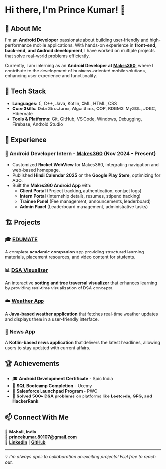 # Hi there, I'm Prince Kumar! 👋

## 🚀 About Me
I'm an **Android Developer** passionate about building user-friendly and high-performance mobile applications. With hands-on experience in **front-end, back-end, and Android development**, I have worked on multiple projects that solve real-world problems efficiently.

Currently, I am interning as an **Android Developer at [Makes360](https://www.makes360.com/)**, where I contribute to the development of business-oriented mobile solutions, enhancing user experience and functionality.

## 📌 Tech Stack
- **Languages:** C, C++, Java, Kotlin, XML, HTML, CSS
- **Core Skills:** Data Structures, Algorithms, OOP, RDBMS, MySQL, JDBC, Hibernate
- **Tools & Platforms:** Git, GitHub, VS Code, Windows, Debugging, Firebase, Android Studio

## 💼 Experience
### 🏢 **Android Developer Intern - [Makes360](https://www.makes360.com/)** (Nov 2024 - Present)
- Customized **Rocket WebView** for Makes360, integrating navigation and web-based homepage.
- Published **Hindi Calendar 2025** on the **Google Play Store**, optimizing for ASO.
- Built the **Makes360 Android App** with:
  - **Client Portal** (Project tracking, authentication, contact logs)
  - **Intern Portal** (Internship details, resumes, stipend tracking)
  - **Trainee Panel** (Fee management, announcements, leaderboard)
  - **Admin Panel** (Leaderboard management, administrative tasks)

## 🏗️ Projects
### 🎓 **[EDUMATE](#)**
A complete **academic companion** app providing structured learning materials, placement resources, and video content for students. 

### 📊 **[DSA Visualizer](https://github.com/prince-kumar-dev/visualizer)**
An interactive **sorting and tree traversal visualizer** that enhances learning by providing real-time visualization of DSA concepts.

### ☁️ **[Weather App](https://github.com/prince-kumar-dev/Weather)**
A **Java-based weather application** that fetches real-time weather updates and displays them in a user-friendly interface.

### 📰 **[News App](https://github.com/prince-kumar-dev/NewsApp)**
A **Kotlin-based news application** that delivers the latest headlines, allowing users to stay updated with current affairs.

## 🏆 Achievements
- 🎓 **Android Development Certificate** - Spic India
- 🏅 **SQL Bootcamp Completion** - Udemy
- 🚀 **Salesforce Launchpad Program** - PWC
- 🔢 **Solved 500+ DSA problems** on platforms like **Leetcode, GFG, and HackerRank**

## 📫 Connect With Me
📍 **Mohali, India**  
📧 **princekumar.80107@gmail.com**  
🔗 **[LinkedIn](https://www.linkedin.com/in/princekumar-dev/)** | **[GitHub](https://github.com/yourusername)**  

---
💡 *I’m always open to collaboration on exciting projects! Feel free to reach out.*
```

